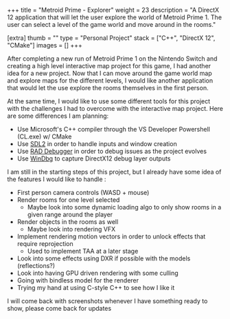 +++
title = "Metroid Prime - Explorer"
weight = 23
description = "A DirectX 12 application that will let the user explore the world of Metroid Prime 1. The user can select a level of the game world and move around in the rooms."

[extra]
thumb = ""
type = "Personal Project"
stack = ["C++", "DirectX 12", "CMake"]
images = []
+++

After completing a new run of Metroid Prime 1 on the Nintendo Switch and creating a high level interactive map project for this game, I had another idea for a new project. Now that I can move around the game world map and explore maps for the different levels, I would like another application that would let the use explore the rooms themselves in the first person.

At the same time, I would like to use some different tools for this project with the challenges I had to overcome with the interactive map project. Here are some differences I am planning:

- Use Microsoft's C++ compiler through the VS Developer Powershell (CL.exe) w/ CMake
- Use [SDL2](https://github.com/libsdl-org/SDL) in order to handle inputs and window creation
- Use [RAD Debugger](https://github.com/EpicGamesExt/raddebugger) in order to debug issues as the project evolves
- Use [WinDbg](https://learn.microsoft.com/en-us/windows-hardware/drivers/debugger) to capture DirectX12 debug layer outputs

I am still in the starting steps of this project, but I already have some idea of the features I would like to handle :

- First person camera controls (WASD + mouse)
- Render rooms for one level selected
    - Maybe look into some dynamic loading algo to only show rooms in a given range around the player
- Render objects in the rooms as well
    - Maybe look into rendering VFX
- Implement rendering motion vectors in order to unlock effects that require reprojection
    - Used to implement TAA at a later stage
- Look into some effects using DXR if possible with the models (reflections?)
- Look into having GPU driven rendering with some culling
- Going with bindless model for the renderer
- Trying my hand at using C-style C++ to see how I like it

I will come back with screenshots whenever I have something ready to show, please come back for updates
